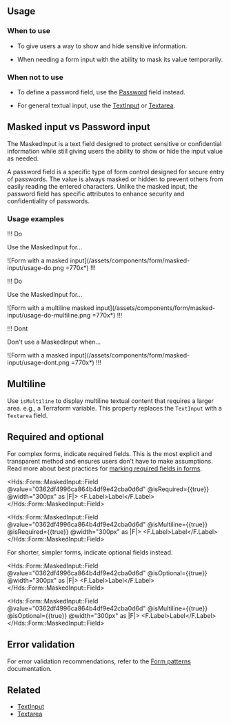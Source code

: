 ## Usage

### When to use

- To give users a way to show and hide sensitive information.

- When needing a form input with the ability to mask its value temporarily.

### When not to use

- To define a password field, use the [Password](/components/form/text-input#password) field instead.

- For general textual input, use the [TextInput](/components/form/text-input) or [Textarea](/components/form/textarea).


## Masked input vs Password input

The MaskedInput is a text field designed to protect sensitive or confidential information while still giving users the ability to show or hide the input value as needed.

A password field is a specific type of form control designed for secure entry of passwords. The value is always masked or hidden to prevent others from easily reading the entered characters. Unlike the masked input, the password field has specific attributes to enhance security and confidentiality of passwords.

### Usage examples

!!! Do

Use the MaskedInput for...

![Form with a masked input](/assets/components/form/masked-input/usage-do.png =770x*)
!!!

!!! Do

Use the MaskedInput for...

![Form with a multiline masked input](/assets/components/form/masked-input/usage-do-multiline.png =770x*)
!!!

!!! Dont

Don't use a MaskedInput when...

![Form with a masked input](/assets/components/form/masked-input/usage-dont.png =770x*)
!!!

## Multiline

Use `isMultiline` to display multiline textual content that requires a larger area. e.g., a Terraform variable. This property replaces the `TextInput` with a `Textarea` field.

## Required and optional

For complex forms, indicate required fields. This is the most explicit and transparent method and ensures users don’t have to make assumptions. Read more about best practices for [marking required fields in forms](https://www.nngroup.com/articles/required-fields/).

<Hds::Form::MaskedInput::Field @value="0362df4996ca864b4df9e42cba0d6d" @isRequired={{true}} @width="300px" as |F|>
  <F.Label>Label</F.Label>
</Hds::Form::MaskedInput::Field>

<Hds::Form::MaskedInput::Field @value="0362df4996ca864b4df9e42cba0d6d" @isMultiline={{true}} @isRequired={{true}} @width="300px" as |F|>
  <F.Label>Label</F.Label>
</Hds::Form::MaskedInput::Field>

For shorter, simpler forms, indicate optional fields instead.

<Hds::Form::MaskedInput::Field @value="0362df4996ca864b4df9e42cba0d6d" @isOptional={{true}} @width="300px" as |F|>
  <F.Label>Label</F.Label>
</Hds::Form::MaskedInput::Field>

<Hds::Form::MaskedInput::Field @value="0362df4996ca864b4df9e42cba0d6d" @isMultiline={{true}} @isOptional={{true}} @width="300px" as |F|>
  <F.Label>Label</F.Label>
</Hds::Form::MaskedInput::Field>

## Error validation

For error validation recommendations, refer to the [Form patterns](/patterns/form-patterns) documentation.

## Related

<!-- only include the 2 most similar/related components -->
- [TextInput](/components/form/text-input)
- [Textarea](/components/form/textarea)

